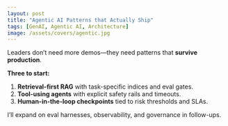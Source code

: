 ```yaml
---
layout: post
title: "Agentic AI Patterns that Actually Ship"
tags: [GenAI, Agentic AI, Architecture]
image: /assets/covers/agentic.jpg
---
```


Leaders don’t need more demos—they need patterns that **survive production**.

**Three to start:**
1. **Retrieval-first RAG** with task-specific indices and eval gates.
2. **Tool-using agents** with explicit safety rails and timeouts.
3. **Human-in-the-loop checkpoints** tied to risk thresholds and SLAs.

I’ll expand on eval harnesses, observability, and governance in follow-ups.
